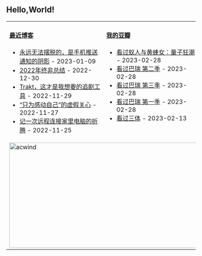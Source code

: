 ## Hello,World!

<table width="95%">
<tr>
<td valign="top" width="50%">

#### <a href="https://blog.acwinds.com" target="_blank">最近博客</a>

<!-- blog starts -->
* <a href='https://blog.acwinds.com/%E5%BF%83%E6%83%85%E9%9A%8F%E7%AC%94/2023/01/09/phonepush.html' target='_blank'>永远无法摆脱的，是手机推送通知的阴影</a> - 2023-01-09
* <a href='https://blog.acwinds.com/%E5%BF%83%E6%83%85%E9%9A%8F%E7%AC%94/2022/12/30/2022ending.html' target='_blank'>2022年终非总结</a> - 2022-12-30
* <a href='https://blog.acwinds.com/%E6%88%91%E7%88%B1%E7%BE%8E%E5%89%A7/2022/11/29/Trakt.html' target='_blank'>Trakt，这才是我想要的追剧工具</a> - 2022-11-29
* <a href='https://blog.acwinds.com/%E5%BF%83%E6%83%85%E9%9A%8F%E7%AC%94/2022/11/27/false-touching.html' target='_blank'>“只为感动自己”的虚假关心</a> - 2022-11-27
* <a href='https://blog.acwinds.com/%E4%BB%A3%E7%A0%81%E4%BA%BA%E7%94%9F/2022/11/25/how-to-connect-my-home-pc.html' target='_blank'>记一次远程连接家里电脑的折腾</a> - 2022-11-25
<!-- blog ends -->
</td>

<td valign="top" width="50%">
 
#### <a href="https://www.douban.com/people/140078908/" target="_blank">我的豆瓣</a>

<!-- douban starts -->
* <a href='http://movie.douban.com/subject/34610636/' target='_blank'>看过蚁人与黄蜂女：量子狂潮</a> - 2023-02-28
* <a href='http://movie.douban.com/subject/30194980/' target='_blank'>看过巴瑞 第二季</a> - 2023-02-28
* <a href='http://movie.douban.com/subject/33406474/' target='_blank'>看过巴瑞 第三季</a> - 2023-02-28
* <a href='http://movie.douban.com/subject/26707518/' target='_blank'>看过巴瑞 第一季</a> - 2023-02-28
* <a href='http://movie.douban.com/subject/26647087/' target='_blank'>看过三体</a> - 2023-02-13
<!-- douban ends -->


</td>

</tr>
 <tr><td colspan="2"><a target="_blank" href="https://trakt.tv/users/acwind"><img width="500" height="281" alt="acwind" src="https://widgets.trakt.tv/users/1f712e5c320ac20984774069f2b6daa7/watched/fanart2@2x.jpg" /></a></td></tr>
  
</table>
